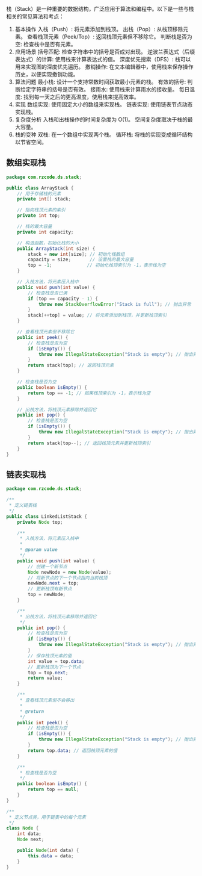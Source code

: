 栈（Stack）是一种重要的数据结构，广泛应用于算法和编程中。以下是一些与栈相关的常见算法和考点：

1. 基本操作
入栈（Push）: 将元素添加到栈顶。
出栈（Pop）: 从栈顶移除元素。
查看栈顶元素（Peek/Top）: 返回栈顶元素但不移除它。
判断栈是否为空: 检查栈中是否有元素。
2. 应用场景
括号匹配: 检查字符串中的括号是否成对出现。
逆波兰表达式（后缀表达式）的计算: 使用栈来计算表达式的值。
深度优先搜索（DFS）: 栈可以用来实现图的深度优先遍历。
撤销操作: 在文本编辑器中，使用栈来保存操作历史，以便实现撤销功能。
3. 算法问题
最小栈: 设计一个支持常数时间获取最小元素的栈。
有效的括号: 判断给定字符串的括号是否有效。
接雨水: 使用栈来计算雨水的接收量。
每日温度: 找到每一天之后的更高温度，使用栈来提高效率。
4. 实现
数组实现: 使用固定大小的数组来实现栈。
链表实现: 使用链表节点动态实现栈。
5. 复杂度分析
入栈和出栈操作的时间复杂度为 O(1)。
空间复杂度取决于栈的最大容量。
6. 栈的变种
双栈: 在一个数组中实现两个栈。
循环栈: 将栈的实现变成循环结构以节省空间。

## 数组实现栈

```java
package com.rzcode.ds.stack;

public class ArrayStack {
    // 用于存储栈的元素
    private int[] stack;

    // 指向栈顶元素的索引
    private int top;

    // 栈的最大容量
    private int capacity;

    // 构造函数，初始化栈的大小
    public ArrayStack(int size) {
        stack = new int[size]; // 初始化栈数组
        capacity = size;       // 设置栈的最大容量
        top = -1;             // 初始化栈顶索引为 -1，表示栈为空
    }

    // 入栈方法，将元素压入栈中
    public void push(int value) {
        // 检查栈是否已满
        if (top == capacity - 1) {
            throw new StackOverflowError("Stack is full"); // 抛出异常
        }
        stack[++top] = value; // 将元素添加到栈顶，并更新栈顶索引
    }

    // 查看栈顶元素但不移除它
    public int peek() {
        // 检查栈是否为空
        if (isEmpty()) {
            throw new IllegalStateException("Stack is empty"); // 抛出异常
        }
        return stack[top]; // 返回栈顶元素
    }

    // 检查栈是否为空
    public boolean isEmpty() {
        return top == -1; // 如果栈顶索引为 -1，表示栈为空
    }

    // 出栈方法，将栈顶元素移除并返回它
    public int pop() {
        // 检查栈是否为空
        if (isEmpty()) {
            throw new IllegalStateException("Stack is empty"); // 抛出异常
        }
        return stack[top--]; // 返回栈顶元素并更新栈顶索引
    }
}
```

## 链表实现栈

```java
package com.rzcode.ds.stack;

/**
 * 定义链表栈
 */
public class LinkedListStack {
    private Node top;

    /**
     * 入栈方法，将元素压入栈中
     *
     * @param value
     */
    public void push(int value) {
        // 创建一个新节点
        Node newNode = new Node(value);
        // 将新节点的下一个节点指向当前栈顶
        newNode.next = top;
        // 更新栈顶有新节点
        top = newNode;
    }

    /**
     * 出栈方法，将栈顶元素移除并返回它
     */
    public int pop() {
        // 检查栈是否为空
        if (isEmpty()) {
            throw new IllegalStateException("Stack is empty"); // 抛出异常
        }
        // 保存栈顶元素的值
        int value = top.data;
        // 更新栈顶为下一个节点
        top = top.next;
        return value;
    }

    /**
     * 查看栈顶元素但不会移出
     *
     * @return
     */
    public int peek() {
        // 检查栈是否为空
        if (isEmpty()) {
            throw new IllegalStateException("Stack is empty"); // 抛出异常
        }
        return top.data; // 返回栈顶元素的值
    }

    /**
     * 检查栈是否为空
     */
    public boolean isEmpty() {
        return top == null;
    }
}

/**
 * 定义节点类，用于链表中的每个元素
 */
class Node {
    int data;
    Node next;

    public Node(int data) {
        this.data = data;
    }
}
```
